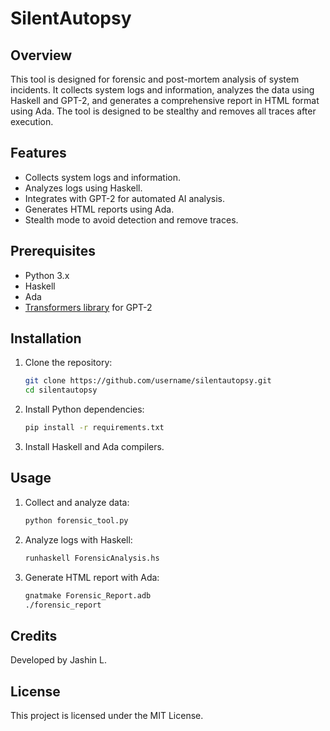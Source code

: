 # SilentAutopsy

## Overview

This tool is designed for forensic and post-mortem analysis of system incidents. It collects system logs and information, analyzes the data using Haskell and GPT-2, and generates a comprehensive report in HTML format using Ada. The tool is designed to be stealthy and removes all traces after execution.

## Features

- Collects system logs and information.
- Analyzes logs using Haskell.
- Integrates with GPT-2 for automated AI analysis.
- Generates HTML reports using Ada.
- Stealth mode to avoid detection and remove traces.

## Prerequisites

- Python 3.x
- Haskell
- Ada
- [Transformers library](https://github.com/huggingface/transformers) for GPT-2

## Installation

1. Clone the repository:

    ```sh
    git clone https://github.com/username/silentautopsy.git
    cd silentautopsy
    ```

2. Install Python dependencies:

    ```sh
    pip install -r requirements.txt
    ```

3. Install Haskell and Ada compilers.

## Usage

1. Collect and analyze data:

    ```sh
    python forensic_tool.py
    ```

2. Analyze logs with Haskell:

    ```sh
    runhaskell ForensicAnalysis.hs
    ```

3. Generate HTML report with Ada:

    ```sh
    gnatmake Forensic_Report.adb
    ./forensic_report
    ```

## Credits

Developed by Jashin L.

## License

This project is licensed under the MIT License.